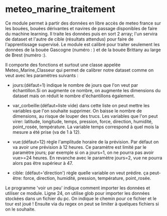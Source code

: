 # meteo_marine_traitement

Ce module permet à partir des données en libre accès de meteo france sur les bouées, bouées dérivantes et navires de passage disponibles de faire du machine learning. Il traite les données puis en sort 2 array; l'un servira de dataset et l'autre de cible (résultats attendus) pour faire de l'apprentissage supervisé. Le module est calibré pour traiter seulement les données de la bouée Gascogne (numéro : ) et de la bouée Brittany au large de Brest (numéro :).

Il comporte des fonctions et surtout une classe appelée Meteo_Marine_Classeur qui permet de calibrer notre dataset comme on veut avec les paramètres suivants :

- jours:(défaut=1) indique le nombre de jours que l'on veut par échantillon.Si on augmente ce nombre, on augmente les dimensions du dataset mais on réduit le nombre d'échantillons également.

- var_corbeille:(défaut=liste vide) dans cette liste on peut mettre les variables que l'on souhaite supprimer. On baisse le nombre de dimensions, au risque de louper des trucs. Les variables que l'on peut virer: latitude, longitude, temps, pression, force, direction, humidité, point_rosée, température. La variable temps correspond à quel mois la mesure a été prise (va de 1 à 12).

- vue:(défaut=12) règle l'amplitude horaire de la prévision. Par défaut on va avoir une prévision à 12 heures. Ce paramètre est limité par le paramètre jours; par exemple si on a jours=1, on ne pourra pas avoir vue>=24 heures. En revanche avec le paramètre jours=2, vue ne pourra alors pas être supérieur à 47.

- cible: (défaut='direction') règle quelle variable on veut prédire. ça peut-être: force, direction, humidité, pression, température, point_rosée.


Le programme 'voir un peu' indique comment importer les données et utiliser ce module. Ligne 24, on utilise glob pour importer les données stockées dans un fichier du pc. On indique le chemin pour ce fichier et le tour est joué ! Ensuite via du regex on peut se limiter à quelques fichiers si on le souhaite.


 
